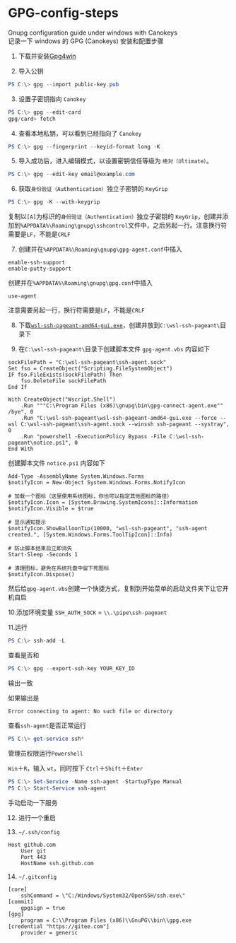 # GPG-config-steps

Gnupg configuration guide under windows with Canokeys  
记录一下 windows 的 GPG (Canokeys) 安装和配置步骤

1. 下载并安装[Gpg4win](https://gpg4win.org/get-gpg4win.html)

2. 导入公钥
```powershell
PS C:\> gpg --import public-key.pub
```

3. 设置子密钥指向 `Canokey`
```powershell
PS C:\> gpg --edit-card
gpg/card> fetch
```

4. 查看本地私钥，可以看到已经指向了 `Canokey`
```powershell
PS C:\> gpg --fingerprint --keyid-format long -K
```

5. 导入成功后，进入编辑模式，以设置密钥信任等级为 `绝对（Ultimate）`。
```powershell
PS C:\> gpg --edit-key email@example.com
```

6. 获取`身份验证（Authentication）`独立子密钥的 `KeyGrip`
```powershell
PS C:\> gpg -K --with-keygrip
```
复制以`[A]`为标识的`身份验证（Authentication）`独立子密钥的 `KeyGrip`，创建并添加到`%APPDATA%\Roaming\gnupg\sshcontrol`文件中，之后另起一行。注意换行符需要是`LF`，不能是`CRLF`

7. 创建并在`%APPDATA%\Roaming\gnupg\gpg-agent.conf`中插入
```
enable-ssh-support
enable-putty-support
```
创建并在`%APPDATA%\Roaming\gnupg\gpg.conf`中插入
```
use-agent
```
注意需要另起一行，换行符需要是`LF`，不能是`CRLF`

8. 下载[`wsl-ssh-pageant-amd64-gui.exe`](https://github.com/benpye/wsl-ssh-pageant/releases)，创建并放到`C:\wsl-ssh-pageant\`目录下

9. 在`C:\wsl-ssh-pageant\`目录下创建脚本文件 `gpg-agent.vbs` 内容如下
```
sockFilePath = "C:\wsl-ssh-pageant\ssh-agent.sock"
Set fso = CreateObject("Scripting.FileSystemObject")
IF fso.FileExists(sockFilePath) Then
    fso.DeleteFile sockFilePath
End If

With CreateObject("Wscript.Shell")
    .Run """C:\Program Files (x86)\gnupg\bin\gpg-connect-agent.exe"" /bye", 0
    .Run "C:\wsl-ssh-pageant\wsl-ssh-pageant-amd64-gui.exe --force --wsl C:\wsl-ssh-pageant\ssh-agent.sock --winssh ssh-pageant --systray", 0
    .Run "powershell -ExecutionPolicy Bypass -File C:\wsl-ssh-pageant\notice.ps1", 0
End With
```

创建脚本文件 `notice.ps1` 内容如下
```
Add-Type -AssemblyName System.Windows.Forms
$notifyIcon = New-Object System.Windows.Forms.NotifyIcon

# 加载一个图标（这里使用系统图标，你也可以指定其他图标的路径）
$notifyIcon.Icon = [System.Drawing.SystemIcons]::Information
$notifyIcon.Visible = $true

# 显示通知提示
$notifyIcon.ShowBalloonTip(10000, "wsl-ssh-pageant", "ssh-agent created.", [System.Windows.Forms.ToolTipIcon]::Info)

# 防止脚本结束后立即消失
Start-Sleep -Seconds 1

# 清理图标，避免在系统托盘中留下死图标
$notifyIcon.Dispose()
```

然后给`gpg-agent.vbs`创建一个快捷方式，复制到开始菜单的启动文件夹下让它开机自启

10.添加环境变量 `SSH_AUTH_SOCK` = `\\.\pipe\ssh-pageant`

11.运行
```powershell
PS C:\> ssh-add -L 
```

查看是否和
```powershell
PS C:\> gpg --export-ssh-key YOUR_KEY_ID 
```

输出一致

如果输出是

```
Error connecting to agent: No such file or directory 
```

查看`ssh-agent`是否正常运行

```powershell
PS C:\> get-service ssh* 
```

管理员权限运行`Powershell`

`Win`＋`R`，输入 `wt`，同时按下 `Ctrl`＋`Shift`＋`Enter`

```powershell
PS C:\> Set-Service -Name ssh-agent -StartupType Manual
PS C:\> Start-Service ssh-agent
```
手动启动一下服务

12. 进行一个重启

13. `~/.ssh/config`

```
Host github.com
    User git
    Port 443
    HostName ssh.github.com
```

14. `~/.gitconfig`

```
[core]
	sshCommand = \"C:/Windows/System32/OpenSSH/ssh.exe\"
[commit]
	gpgsign = true
[gpg]
	program = C:\\Program Files (x86)\\GnuPG\\bin\\gpg.exe
[credential "https://gitee.com"]
	provider = generic
```